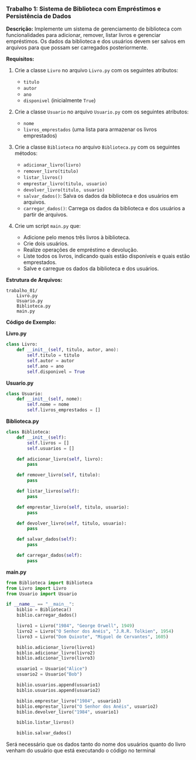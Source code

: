 ### Trabalho 1: Sistema de Biblioteca com Empréstimos e Persistência de Dados

**Descrição:**
Implemente um sistema de gerenciamento de biblioteca com funcionalidades para adicionar, remover, listar livros e gerenciar empréstimos. Os dados da biblioteca e dos usuários devem ser salvos em arquivos para que possam ser carregados posteriormente.

**Requisitos:**
1. Crie a classe `Livro` no arquivo `Livro.py` com os seguintes atributos:
   - `titulo`
   - `autor`
   - `ano`
   - `disponivel` (inicialmente `True`)

2. Crie a classe `Usuario` no arquivo `Usuario.py` com os seguintes atributos:
   - `nome`
   - `livros_emprestados` (uma lista para armazenar os livros emprestados)

3. Crie a classe `Biblioteca` no arquivo `Biblioteca.py` com os seguintes métodos:
   - `adicionar_livro(livro)`
   - `remover_livro(titulo)`
   - `listar_livros()`
   - `emprestar_livro(titulo, usuario)`
   - `devolver_livro(titulo, usuario)`
   - `salvar_dados()`: Salva os dados da biblioteca e dos usuários em arquivos.
   - `carregar_dados()`: Carrega os dados da biblioteca e dos usuários a partir de arquivos.

4. Crie um script `main.py` que:
   - Adicione pelo menos três livros à biblioteca.
   - Crie dois usuários.
   - Realize operações de empréstimo e devolução.
   - Liste todos os livros, indicando quais estão disponíveis e quais estão emprestados.
   - Salve e carregue os dados da biblioteca e dos usuários.

**Estrutura de Arquivos:**
```
trabalho_01/
    Livro.py
    Usuario.py
    Biblioteca.py
    main.py
```

**Código de Exemplo:**

**Livro.py**
```python
class Livro:
    def __init__(self, titulo, autor, ano):
        self.titulo = titulo
        self.autor = autor
        self.ano = ano
        self.disponivel = True

```

**Usuario.py**
```python
class Usuario:
    def __init__(self, nome):
        self.nome = nome
        self.livros_emprestados = []

```

**Biblioteca.py**
```python
class Biblioteca:
    def __init__(self):
        self.livros = []
        self.usuarios = []

    def adicionar_livro(self, livro):
        pass

    def remover_livro(self, titulo):
        pass

    def listar_livros(self):
        pass

    def emprestar_livro(self, titulo, usuario):
        pass

    def devolver_livro(self, titulo, usuario):
        pass

    def salvar_dados(self):
        pass

    def carregar_dados(self):
        pass
```

**main.py**
```python
from Biblioteca import Biblioteca
from Livro import Livro
from Usuario import Usuario

if __name__ == "__main__":
    biblio = Biblioteca()
    biblio.carregar_dados()

    livro1 = Livro("1984", "George Orwell", 1949)
    livro2 = Livro("O Senhor dos Anéis", "J.R.R. Tolkien", 1954)
    livro3 = Livro("Dom Quixote", "Miguel de Cervantes", 1605)

    biblio.adicionar_livro(livro1)
    biblio.adicionar_livro(livro2)
    biblio.adicionar_livro(livro3)

    usuario1 = Usuario("Alice")
    usuario2 = Usuario("Bob")

    biblio.usuarios.append(usuario1)
    biblio.usuarios.append(usuario2)

    biblio.emprestar_livro("1984", usuario1)
    biblio.emprestar_livro("O Senhor dos Anéis", usuario2)
    biblio.devolver_livro("1984", usuario1)

    biblio.listar_livros()

    biblio.salvar_dados()
```

Será necessário que os dados tanto do nome dos usuários quanto do livro venham do usuário que está executando o código no terminal

